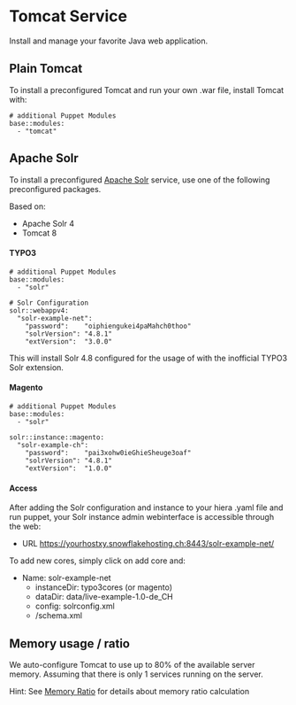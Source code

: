 # Tomcat Service

Install and manage your favorite Java web application. 

## Plain Tomcat

To install a preconfigured Tomcat and run your own .war file, install Tomcat with:

```
# additional Puppet Modules
base::modules:
  - "tomcat"
```

## Apache Solr

To install a preconfigured [Apache Solr](http://lucene.apache.org/solr/) service, use one of the following preconfigured packages.

Based on:

* Apache Solr 4
* Tomcat 8


#### TYPO3

```
# additional Puppet Modules
base::modules:
  - "solr"

# Solr Configuration
solr::webappv4:
  "solr-example-net":
    "password":    "oiphiengukei4paMahch0thoo"
    "solrVersion": "4.8.1"
    "extVersion":  "3.0.0"
```

This will install Solr 4.8 configured for the usage of with the inofficial TYPO3 Solr extension.

#### Magento

```
# additional Puppet Modules
base::modules:
  - "solr"

solr::instance::magento:
  "solr-example-ch":
    "password":    "pai3xohw0ieGhieSheuge3oaf"
    "solrVersion": "4.8.1"
    "extVersion":  "1.0.0"
```

#### Access

After adding the Solr configuration and instance to your hiera .yaml file and run puppet, your Solr instance admin webinterface is accessible through the web:

* URL https://yourhostxy.snowflakehosting.ch:8443/solr-example-net/

To add new cores, simply click on add core and:

* Name: solr-example-net
  * instanceDir: typo3cores (or magento)
  * dataDir: data/live-example-1.0-de_CH
  * config: solrconfig.xml
  * <language>/schema.xml

## Memory usage / ratio

We auto-configure Tomcat to use up to 80% of the available server memory. Assuming that there is only 1 services running on the server. 

Hint: See [Memory Ratio](/server/configuration.md#Memory_Ratio) for details about memory ratio calculation


